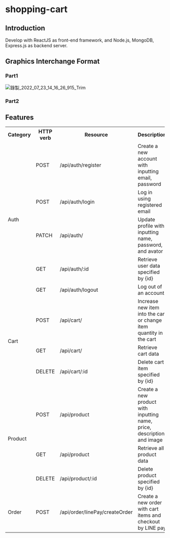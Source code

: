 # shopping-cart
## Introduction
  Develop with ReactJS as front-end framework, and Node.js, MongoDB, Express.js as backend server.

## Graphics Interchange Format

### Part1
![錄製_2022_07_23_14_16_26_915_Trim](https://user-images.githubusercontent.com/91156531/180593429-cbd2daea-9863-41a8-a5dc-9cf837f19e99.gif)

### Part2
  
  
## Features

<table>
  <tr>
    <th>Category</th>
    <th>HTTP verb</th>
    <th>Resource</th>
    <th>Description</th>
  </tr>
  <tr>
    <td rowspan="5">Auth</td>
    <td>POST</td>
    <td>/api/auth/register</td>
    <td>Create a new account with inputting email, password</td>
  </tr>
  <tr>
    <td>POST</td>
    <td>/api/auth/login</td>
    <td>Log in using registered email</td>
  </tr>
  <tr>
    <td>PATCH</td>
    <td>/api/auth/</td>
    <td>Update profile with inputting name, password, and avator</td>
  </tr>
  <tr>
    <td>GET</td>
    <td>/api/auth/:id</td>
    <td>Retrieve user data specified by {id}</td>
  </tr>
  <tr>
    <td>GET</td>
    <td>/api/auth/logout</td>
    <td>Log out of an account</td>
  </tr>
  <tr>
    <td rowspan="3">Cart</td>
    <td>POST</td>
    <td>/api/cart/</td>
    <td>Increase new item into the cart or change item quantity in the cart</td>
  </tr>
  <tr>
    <td>GET</td>
    <td>/api/cart/</td>
    <td>Retrieve cart data</td>
  </tr>
  <tr>
    <td>DELETE</td>
    <td>/api/cart/:id</td>
    <td>Delete cart item specified by {id}</td>
  </tr>
  <tr>
    <td rowspan="3">Product</td>
    <td>POST</td>
    <td>/api/product</td>
    <td>Create a new product with inputting name, price, description, and image</td>
  </tr>
  <tr>
    <td>GET</td>
    <td>/api/product</td>
    <td>Retrieve all product data</td>
  </tr>
  <tr>
    <td>DELETE</td>
    <td>/api/product/:id</td>
    <td>Delete product specified by {id}</td>
  </tr>
  <tr>
    <td>Order</td>
    <td>POST</td>
    <td>/api/order/linePay/createOrder</td>
    <td>Create a new order with cart items and checkout by LINE pay</td>
  </tr>
</table>



